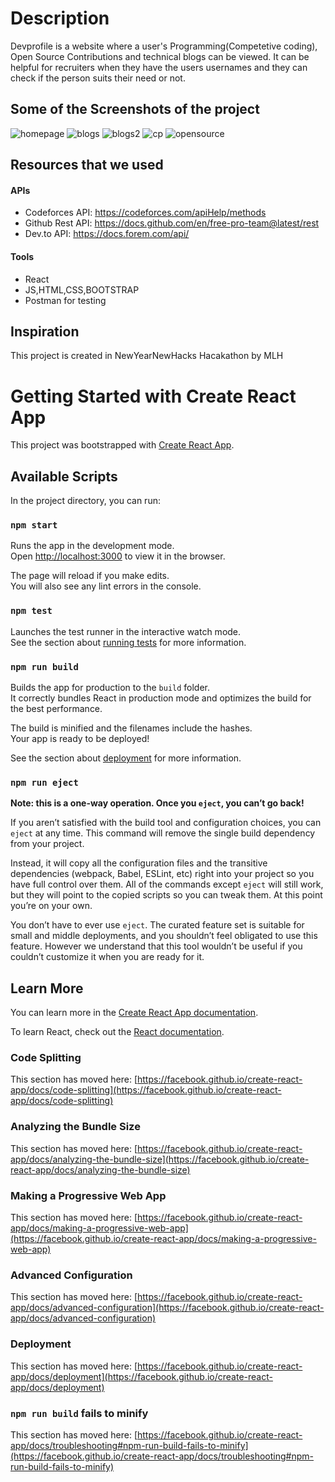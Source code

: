 # Description
Devprofile is a website where a user's Programming(Competetive coding), Open Source Contributions and technical blogs can be viewed. It can be helpful for recruiters when they have the users usernames and they can check if the person suits their need or not.
## Some of the Screenshots of the project
![homepage](https://user-images.githubusercontent.com/43006347/103473118-f5524f00-4dba-11eb-8893-bbe73de046ac.JPG)
![blogs](https://user-images.githubusercontent.com/43006347/103473119-f6837c00-4dba-11eb-8c13-4b5eb48d475e.JPG)
![blogs2](https://user-images.githubusercontent.com/43006347/103473120-f71c1280-4dba-11eb-826f-eb5b65090244.JPG)
![cp](https://user-images.githubusercontent.com/43006347/103473121-f71c1280-4dba-11eb-9ca8-fa2e5245774f.JPG)
![opensource](https://user-images.githubusercontent.com/43006347/103473574-4153c280-4dc0-11eb-90c3-eebbe7afa027.png)

## Resources that we used
#### APIs
* Codeforces API:  https://codeforces.com/apiHelp/methods
* Github Rest API: https://docs.github.com/en/free-pro-team@latest/rest
* Dev.to API: https://docs.forem.com/api/
#### Tools
* React 
* JS,HTML,CSS,BOOTSTRAP
* Postman for testing
## Inspiration
This project is created in NewYearNewHacks Hacakathon by MLH
##


# Getting Started with Create React App

This project was bootstrapped with [Create React App](https://github.com/facebook/create-react-app).

## Available Scripts

In the project directory, you can run:

### `npm start`

Runs the app in the development mode.\
Open [http://localhost:3000](http://localhost:3000) to view it in the browser.

The page will reload if you make edits.\
You will also see any lint errors in the console.

### `npm test`

Launches the test runner in the interactive watch mode.\
See the section about [running tests](https://facebook.github.io/create-react-app/docs/running-tests) for more information.

### `npm run build`

Builds the app for production to the `build` folder.\
It correctly bundles React in production mode and optimizes the build for the best performance.

The build is minified and the filenames include the hashes.\
Your app is ready to be deployed!

See the section about [deployment](https://facebook.github.io/create-react-app/docs/deployment) for more information.

### `npm run eject`

**Note: this is a one-way operation. Once you `eject`, you can’t go back!**

If you aren’t satisfied with the build tool and configuration choices, you can `eject` at any time. This command will remove the single build dependency from your project.

Instead, it will copy all the configuration files and the transitive dependencies (webpack, Babel, ESLint, etc) right into your project so you have full control over them. All of the commands except `eject` will still work, but they will point to the copied scripts so you can tweak them. At this point you’re on your own.

You don’t have to ever use `eject`. The curated feature set is suitable for small and middle deployments, and you shouldn’t feel obligated to use this feature. However we understand that this tool wouldn’t be useful if you couldn’t customize it when you are ready for it.

## Learn More

You can learn more in the [Create React App documentation](https://facebook.github.io/create-react-app/docs/getting-started).

To learn React, check out the [React documentation](https://reactjs.org/).

### Code Splitting

This section has moved here: [https://facebook.github.io/create-react-app/docs/code-splitting](https://facebook.github.io/create-react-app/docs/code-splitting)

### Analyzing the Bundle Size

This section has moved here: [https://facebook.github.io/create-react-app/docs/analyzing-the-bundle-size](https://facebook.github.io/create-react-app/docs/analyzing-the-bundle-size)

### Making a Progressive Web App

This section has moved here: [https://facebook.github.io/create-react-app/docs/making-a-progressive-web-app](https://facebook.github.io/create-react-app/docs/making-a-progressive-web-app)

### Advanced Configuration

This section has moved here: [https://facebook.github.io/create-react-app/docs/advanced-configuration](https://facebook.github.io/create-react-app/docs/advanced-configuration)

### Deployment

This section has moved here: [https://facebook.github.io/create-react-app/docs/deployment](https://facebook.github.io/create-react-app/docs/deployment)

### `npm run build` fails to minify

This section has moved here: [https://facebook.github.io/create-react-app/docs/troubleshooting#npm-run-build-fails-to-minify](https://facebook.github.io/create-react-app/docs/troubleshooting#npm-run-build-fails-to-minify)

